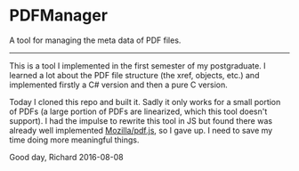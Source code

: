 PDFManager
==========

A tool for managing the meta data of PDF files.

---

This is a tool I implemented in the first semester of my postgraduate. I learned a lot about the PDF file structure (the xref, objects, etc.) and implemented firstly a C# version and then a pure C version.

Today I cloned this repo and built it. Sadly it only works for a small portion of PDFs (a large portion of PDFs are linearized, which this tool doesn't support). I had the impulse to rewrite this tool in JS but found there was already well implemented [Mozilla/pdf.js](https://github.com/mozilla/pdf.js), so I gave up. I need to save my time doing more meaningful things.

Good day,
Richard
2016-08-08